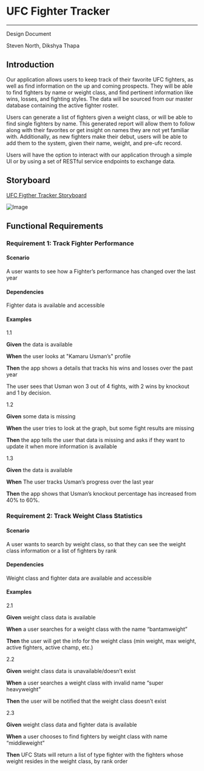 # UFC Fighter Tracker

---

Design Document

Steven North,
Dikshya Thapa

## Introduction
Our application allows users to keep track of their favorite UFC fighters, as well as find information on the up and coming prospects. They will be able to find fighters by name or weight class, and find pertinent information like wins, losses, and fighting styles. The data will be sourced from our master database containing the active fighter roster.  

Users can generate a list of fighters given a weight class, or will be able to find single fighters by name. This generated report will allow them to follow along with their favorites or get insight on names they are not yet familiar with.
Additionally, as new fighters make their debut, users will be able to add them to the system, given their name, weight, and pre-ufc record.  

Users will have the option to interact with our application through a simple UI or by using a set of RESTful service endpoints to exchange data.

## Storyboard

[UFC Figther Tracker Storyboard](https://www.canva.com/design/DAGfNkkTBe0/8G6moc_ZUOAeYTGyeVHSAg/edit)

![Image](https://github.com/user-attachments/assets/655dab29-77cd-410a-bfd5-dcb63354419d)

## Functional Requirements

### Requirement 1: Track Fighter Performance

#### Scenario  

A user wants to see how a Fighter’s performance has changed over the last year

#### Dependencies

Fighter data is available and accessible

#### Examples
1.1 

**Given** the data is available

**When** the user looks at "Kamaru Usman’s" profile  

**Then** the app shows a details that tracks his wins and losses over the past year

The user sees that Usman won 3 out of 4 fights, with 2 wins by knockout and 1 by decision.

1.2

**Given** some data is missing

**When** the user tries to look at the graph, but some fight results are missing

**Then** the app tells the user that data is missing and asks if they want to update it when more information is available


1.3 

**Given** the data is available

**When** The user tracks Usman’s progress over the last year

**Then** the app shows that Usman’s knockout percentage has increased from 40% to 60%.

### Requirement 2: Track Weight Class Statistics

#### Scenario  

A user wants to search by weight class, so that they can see the weight class information or a list of fighters by rank

#### Dependencies

Weight class and fighter data are available and accessible

#### Examples

2.1

**Given** weight class data is available

**When** a user searches for a weight class with the name “bantamweight”

**Then** the user will get the info for the weight class (min weight, max weight, active fighters, active champ, etc.)

2.2

**Given** weight class data is unavailable/doesn’t exist

**When** a user searches a weight class with invalid name “super heavyweight”

**Then** the user will be notified that the weight class doesn’t exist

2.3

**Given** weight class data and fighter data is available

**When** a user chooses to find fighters by weight class with name “middleweight”

**Then** UFC Stats will return a list of type fighter with the fighters whose weight resides in the weight class, by rank order 
